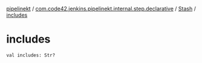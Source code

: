 [pipelinekt](../../index.md) / [com.code42.jenkins.pipelinekt.internal.step.declarative](../index.md) / [Stash](index.md) / [includes](./includes.md)

# includes

`val includes: Str?`